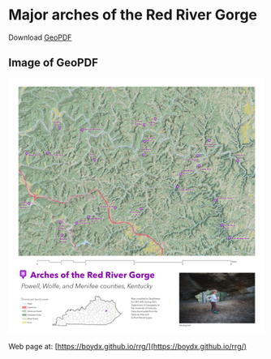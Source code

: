 # Major arches of the Red River Gorge

Download [GeoPDF](rrg.pdf)

## Image of GeoPDF

![Image of GeoPDF](images/rrg.jpg)

Web page at: [https://boydx.github.io/rrg/](https://boydx.github.io/rrg/)
